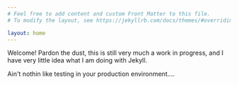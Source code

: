 ```yaml
---
# Feel free to add content and custom Front Matter to this file.
# To modify the layout, see https://jekyllrb.com/docs/themes/#overriding-theme-defaults

layout: home
---
```


Welcome! Pardon the dust, this is still very much a work in progress, and I have very little idea what I am doing with Jekyll. 

Ain't nothin like testing in your production environment.... 
